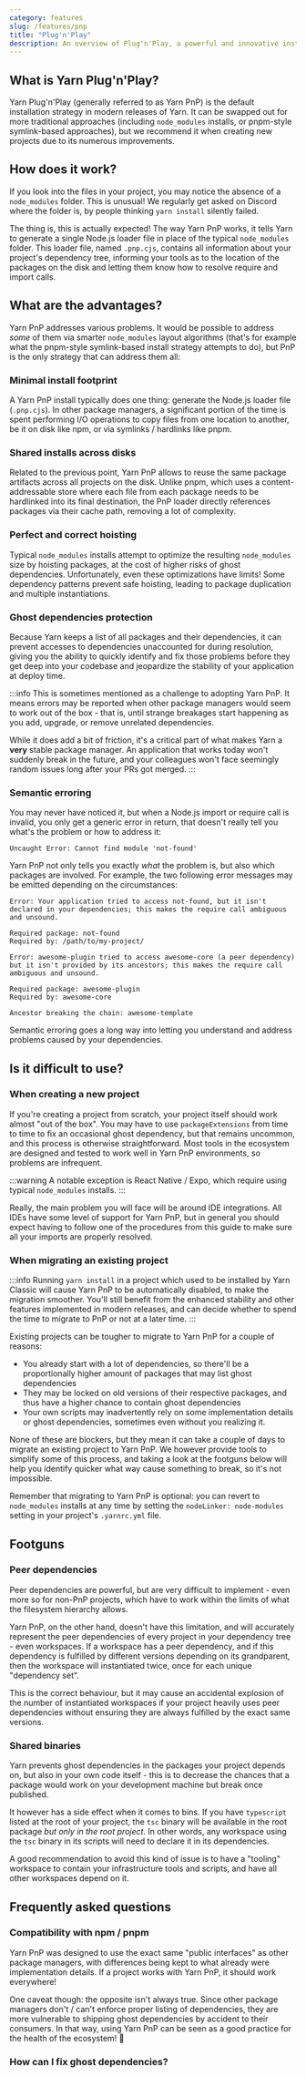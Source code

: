 ```yaml
---
category: features
slug: /features/pnp
title: "Plug'n'Play"
description: An overview of Plug'n'Play, a powerful and innovative installation strategy for Node.
---
```


## What is Yarn Plug'n'Play?

Yarn Plug'n'Play (generally referred to as Yarn PnP) is the default installation strategy in modern releases of Yarn. It can be swapped out for more traditional approaches (including `node_modules` installs, or pnpm-style symlink-based approaches), but we recommend it when creating new projects due to its numerous improvements.

## How does it work?

If you look into the files in your project, you may notice the absence of a `node_modules` folder. This is unusual! We regularly get asked on Discord where the folder is, by people thinking `yarn install` silently failed.

The thing is, this is actually expected! The way Yarn PnP works, it tells Yarn to generate a single Node.js loader file in place of the typical `node_modules` folder. This loader file, named `.pnp.cjs`, contains all information about your project's dependency tree, informing your tools as to the location of the packages on the disk and letting them know how to resolve require and import calls.

## What are the advantages?

Yarn PnP addresses various problems. It would be possible to address _some_ of them via smarter `node_modules` layout algorithms (that's for example what the pnpm-style symlink-based install strategy attempts to do), but PnP is the only strategy that can address them all:

### Minimal install footprint

A Yarn PnP install typically does one thing: generate the Node.js loader file (`.pnp.cjs`). In other package managers, a significant portion of the time is spent performing I/O operations to copy files from one location to another, be it on disk like npm, or via symlinks / hardlinks like pnpm.

### Shared installs across disks

Related to the previous point, Yarn PnP allows to reuse the same package artifacts across all projects on the disk. Unlike pnpm, which uses a content-addressable store where each file from each package needs to be hardlinked into its final destination, the PnP loader directly references packages via their cache path, removing a lot of complexity.

### Perfect and correct hoisting

Typical `node_modules` installs attempt to optimize the resulting `node_modules` size by hoisting packages, at the cost of higher risks of ghost dependencies. Unfortunately, even these optimizations have limits! Some dependency patterns prevent safe hoisting, leading to package duplication and multiple instantiations.

### Ghost dependencies protection

Because Yarn keeps a list of all packages and their dependencies, it can prevent accesses to dependencies unaccounted for during resolution, giving you the ability to quickly identify and fix those problems before they get deep into your codebase and jeopardize the stability of your application at deploy time.

:::info
This is sometimes mentioned as a challenge to adopting Yarn PnP. It means errors may be reported when other package managers would seem to work out of the box - that is, until strange breakages start happening as you add, upgrade, or remove unrelated dependencies.

While it does add a bit of friction, it's a critical part of what makes Yarn a **very** stable package manager. An application that works today won't suddenly break in the future, and your colleagues won't face seemingly random issues long after your PRs got merged.
:::

### Semantic erroring

You may never have noticed it, but when a Node.js import or require call is invalid, you only get a generic error in return, that doesn't really tell you what's the problem or how to address it:

```
Uncaught Error: Cannot find module 'not-found'
```

Yarn PnP not only tells you exactly *what* the problem is, but also which packages are involved. For example, the two following error messages may be emitted depending on the circumstances:

```
Error: Your application tried to access not-found, but it isn't declared in your dependencies; this makes the require call ambiguous and unsound.

Required package: not-found
Required by: /path/to/my-project/
```

```
Error: awesome-plugin tried to access awesome-core (a peer dependency) but it isn't provided by its ancestors; this makes the require call ambiguous and unsound.

Required package: awesome-plugin
Required by: awesome-core

Ancestor breaking the chain: awesome-template
```

Semantic erroring goes a long way into letting you understand and address problems caused by your dependencies.

## Is it difficult to use?

### When creating a new project

If you're creating a project from scratch, your project itself should work almost "out of the box". You may have to use `packageExtensions` from time to time to fix an occasional ghost dependency, but that remains uncommon, and this process is otherwise straightforward. Most tools in the ecosystem are designed and tested to work well in Yarn PnP environments, so problems are infrequent.

:::warning
A notable exception is React Native / Expo, which require using typical `node_modules` installs.
:::

Really, the main problem you will face will be around IDE integrations. All IDEs have some level of support for Yarn PnP, but in general you should expect having to follow one of the procedures from this guide to make sure all your imports are properly resolved.

### When migrating an existing project

:::info
Running `yarn install` in a project which used to be installed by Yarn Classic will cause Yarn PnP to be automatically disabled, to make the migration smoother. You'll still benefit from the enhanced stability and other features implemented in modern releases, and can decide whether to spend the time to migrate to PnP or not at a later time.
:::

Existing projects can be tougher to migrate to Yarn PnP for a couple of reasons:

- You already start with a lot of dependencies, so there'll be a proportionally higher amount of packages that may list ghost dependencies
- They may be locked on old versions of their respective packages, and thus have a higher chance to contain ghost dependencies
- Your own scripts may inadvertently rely on some implementation details or ghost dependencies, sometimes even without you realizing it.

None of these are blockers, but they mean it can take a couple of days to migrate an existing project to Yarn PnP. We however provide tools to simplify some of this process, and taking a look at the footguns below will help you identify quicker what way cause something to break, so it's not impossible.

Remember that migrating to Yarn PnP is optional: you can revert to `node_modules` installs at any time by setting the `nodeLinker: node-modules` setting in your project's `.yarnrc.yml` file.

## Footguns

### Peer dependencies

Peer dependencies are powerful, but are very difficult to implement - even more so for non-PnP projects, which have to work within the limits of what the filesystem hierarchy allows.

Yarn PnP, on the other hand, doesn't have this limitation, and will accurately represent the peer dependencies of every project in your dependency tree - even workspaces. If a workspace has a peer dependency, and if this dependency is fulfilled by different versions depending on its grandparent, then the workspace will instantiated twice, once for each unique "dependency set".

This is the correct behaviour, but it may cause an accidental explosion of the number of instantiated workspaces if your project heavily uses peer dependencies without ensuring they are always fulfilled by the exact same versions.

### Shared binaries

Yarn prevents ghost dependencies in the packages your project depends on, but also in your own code itself - this is to decrease the chances that a package would work on your development machine but break once published.

It however has a side effect when it comes to bins. If you have `typescript` listed at the root of your project, the `tsc` binary will be available in the root package _but only in the root project_. In other words, any workspace using the `tsc` binary in its scripts will need to declare it in its dependencies.

A good recommendation to avoid this kind of issue is to have a "tooling" workspace to contain your infrastructure tools and scripts, and have all other workspaces depend on it.

## Frequently asked questions

### Compatibility with npm / pnpm

Yarn PnP was designed to use the exact same "public interfaces" as other package managers, with differences being kept to what already were implementation details. If a project works with Yarn PnP, it should work everywhere!

One caveat though: the opposite isn't always true. Since other package managers don't / can't enforce proper listing of dependencies, they are more vulnerable to shipping ghost dependencies by accident to their consumers. In that way, using Yarn PnP can be seen as a good practice for the health of the ecosystem! 🙂

### How can I fix ghost dependencies?

